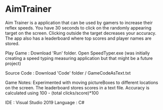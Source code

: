 # AimTrainer

Aim Trainer is a application that can be used by gamers to increase their reflex speeds. 
You have 30 seconds to click on the randomly appearing target on the screen. Clicking outside the target decreases your accuracy.
The app also has a leaderboard where top scores and player names are stored.

Play Game : Download 'Run' folder. Open SpeedTyper.exe (was initially creating a speed typing measuring application but that might be a future project)

Source Code : Download 'Code' folder / GameCodeAsText.txt

Game Notes: Experimented with moving pictureBoxes to different locations on the screen. The leaderboard stores scores in a text file. Accuracy is calculated using 100 - (total clicks/score)*100

IDE : Visual Studio 2019 Language : C#
